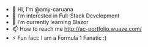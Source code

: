 - 👋 Hi, I’m @amy-caruana
- 👀 I’m interested in Full-Stack Development
- 🌱 I’m currently learning Blazor
- 📫 How to reach me http://ac-portfolio.wuaze.com/
- ⚡ Fun fact: I am a Formula 1 Fanatic :)

<!---
amy-caruana/amy-caruana is a ✨ special ✨ repository because its `README.md` (this file) appears on your GitHub profile.
You can click the Preview link to take a look at your changes.
--->
